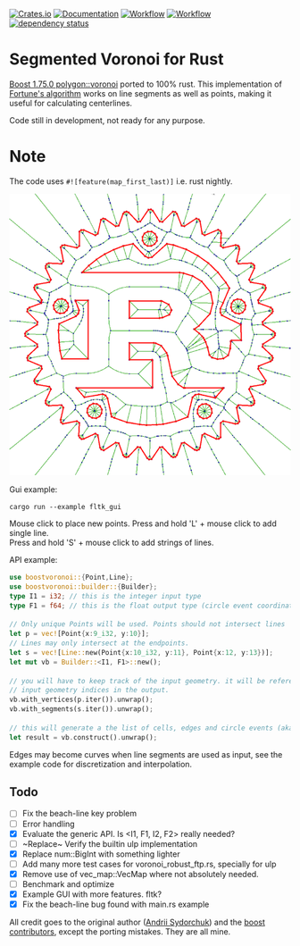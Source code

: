 [![Crates.io](https://meritbadge.herokuapp.com/boostvoronoi)](https://crates.io/crates/boostvoronoi)
[![Documentation](https://docs.rs/boostvoronoi/badge.svg)](https://docs.rs/boostvoronoi)
[![Workflow](https://github.com/eadf/boostvoronoi.rs/workflows/Rust/badge.svg)](https://github.com/eadf/boostvoronoi.rs/workflows/Rust/badge.svg)
[![Workflow](https://github.com/eadf/boostvoronoi.rs/workflows/Clippy/badge.svg)](https://github.com/eadf/boostvoronoi.rs/workflows/Clippy/badge.svg)
[![dependency status](https://deps.rs/crate/boostvoronoi/0.7.0/status.svg)](https://deps.rs/crate/boostvoronoi/0.7.0)

# Segmented Voronoi for Rust
[Boost 1.75.0 polygon::voronoi](https://www.boost.org/doc/libs/1_75_0/libs/polygon/doc/voronoi_main.htm) ported to 100% rust.
This implementation of [Fortune's algorithm](https://en.wikipedia.org/wiki/Fortune%27s_algorithm) works on line segments as well as points, making it useful for calculating centerlines.

Code still in development, not ready for any purpose.

# Note
The code uses ```#![feature(map_first_last)]``` i.e. rust nightly.

![Rusty voronoi](img.png)

Gui example:
```fish
cargo run --example fltk_gui
```
Mouse click to place new points. Press and hold 'L' + mouse click to add single line. 
\
Press and hold 'S' + mouse click to add strings of lines.

API example:
```rust
use boostvoronoi::{Point,Line};
use boostvoronoi::builder::{Builder};
type I1 = i32; // this is the integer input type
type F1 = f64; // this is the float output type (circle event coordinates)

// Only unique Points will be used. Points should not intersect lines
let p = vec![Point{x:9_i32, y:10}];
// Lines may only intersect at the endpoints.
let s = vec![Line::new(Point{x:10_i32, y:11}, Point{x:12, y:13})];
let mut vb = Builder::<I1, F1>::new();

// you will have to keep track of the input geometry. it will be referenced as
// input geometry indices in the output.
vb.with_vertices(p.iter()).unwrap();
vb.with_segments(s.iter()).unwrap();

// this will generate a the list of cells, edges and circle events (aka vertices)
let result = vb.construct().unwrap();
```
Edges may become curves when line segments are used as input, see the example code for discretization and interpolation. 

## Todo
- [ ] Fix the beach-line key problem
- [ ] Error handling
- [X] Evaluate the generic API. Is <I1, F1, I2, F2> really needed?
- [ ] ~Replace~ Verify the builtin ulp implementation
- [x] Replace num::BigInt with something lighter
- [ ] Add many more test cases for voronoi_robust_ftp.rs, specially for ulp
- [x] Remove use of vec_map::VecMap where not absolutely needed.
- [ ] Benchmark and optimize
- [x] Example GUI with more features. fltk?
- [x] Fix the beach-line bug found with main.rs example

All credit goes to the original author ([Andrii Sydorchuk](https://github.com/asydorchuk)) and the [boost contributors](https://github.com/boostorg/polygon), except the porting mistakes. They are all mine.

